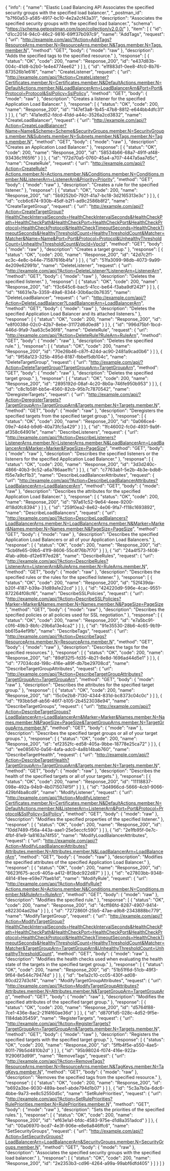 {
  "info": {
    "name": "Elastic Load Balancing API Associates the specified security groups with the specified load balancer.",
    "_postman_id": "b7f60a53-a585-4917-bc10-4e2a2cf43a31",
    "description": "Associates the specified security groups with the specified load balancer.",
    "schema": "https://schema.getpostman.com/json/collection/v2.0.0/"
  },
  "item": [
    {
      "id": "d1cc2014-94c0-46c2-9816-69ff37b097c9",
      "name": "AddTags",
      "request": {
        "url": "http://example.com/api/?Action=AddTags?ResourceArns.member.N=ResourceArns.member.N&Tags.member.N=Tags.member.N",
        "method": "GET",
        "body": {
          "mode": "raw"
        },
        "description": "Adds the specified tags to the specified resource."
      },
      "response": [
        {
          "status": "OK",
          "code": 200,
          "name": "Response_200",
          "id": "e437d83b-004c-41d8-b2b0-1e4e4774ee62"
        }
      ]
    },
    {
      "id": "e1f883d1-0ee8-4fc0-8b76-873526b1e616",
      "name": "CreateListener",
      "request": {
        "url": "http://example.com/api/?Action=CreateListener?Certificates.member.N=Certificates.member.N&DefaultActions.member.N=DefaultActions.member.N&LoadBalancerArn=LoadBalancerArn&Port=Port&Protocol=Protocol&SslPolicy=SslPolicy",
        "method": "GET",
        "body": {
          "mode": "raw"
        },
        "description": "Creates a listener for the specified Application Load Balancer."
      },
      "response": [
        {
          "status": "OK",
          "code": 200,
          "name": "Response_200",
          "id": "147ef3a8-1b45-47b8-8812-e644bb4dfc31"
        }
      ]
    },
    {
      "id": "41a1ed52-fdcd-41dd-a44c-3526a2cd3832",
      "name": "CreateLoadBalancer",
      "request": {
        "url": "http://example.com/api/?Action=CreateLoadBalancer?Name=Name&Scheme=Scheme&SecurityGroups.member.N=SecurityGroups.member.N&Subnets.member.N=Subnets.member.N&Tags.member.N=Tags.member.N",
        "method": "GET",
        "body": {
          "mode": "raw"
        },
        "description": "Creates an Application Load Balancer."
      },
      "response": [
        {
          "status": "OK",
          "code": 200,
          "name": "Response_200",
          "id": "58534b66-68a7-491f-af48-93436c1f65f6"
        }
      ]
    },
    {
      "id": "f72d70a5-0760-45a4-a707-4447a5aa7d5c",
      "name": "CreateRule",
      "request": {
        "url": "http://example.com/api/?Action=CreateRule?Actions.member.N=Actions.member.N&Conditions.member.N=Conditions.member.N&ListenerArn=ListenerArn&Priority=Priority",
        "method": "GET",
        "body": {
          "mode": "raw"
        },
        "description": "Creates a rule for the specified listener."
      },
      "response": [
        {
          "status": "OK",
          "code": 200,
          "name": "Response_200",
          "id": "5b9252b0-792f-41a7-bc18-3d2165313e3c"
        }
      ]
    },
    {
      "id": "ccb6c674-930b-45df-b2f1-ad9c2586b8f2",
      "name": "CreateTargetGroup",
      "request": {
        "url": "http://example.com/api/?Action=CreateTargetGroup?HealthCheckIntervalSeconds=HealthCheckIntervalSeconds&HealthCheckPath=HealthCheckPath&HealthCheckPort=HealthCheckPort&HealthCheckProtocol=HealthCheckProtocol&HealthCheckTimeoutSeconds=HealthCheckTimeoutSeconds&HealthyThresholdCount=HealthyThresholdCount&Matcher=Matcher&Name=Name&Port=Port&Protocol=Protocol&UnhealthyThresholdCount=UnhealthyThresholdCount&VpcId=VpcId",
        "method": "GET",
        "body": {
          "mode": "raw"
        },
        "description": "Creates a target group."
      },
      "response": [
        {
          "status": "OK",
          "code": 200,
          "name": "Response_200",
          "id": "42d7c2f1-ec3c-4e8c-b44e-71587616b4fa"
        }
      ]
    },
    {
      "id": "51fa3099-98db-4073-9a99-4e209e62991b",
      "name": "DeleteListener",
      "request": {
        "url": "http://example.com/api/?Action=DeleteListener?ListenerArn=ListenerArn",
        "method": "GET",
        "body": {
          "mode": "raw"
        },
        "description": "Deletes the specified listener."
      },
      "response": [
        {
          "status": "OK",
          "code": 200,
          "name": "Response_200",
          "id": "f3c645c6-bac5-41cc-be64-f3aba9df242f"
        }
      ]
    },
    {
      "id": "f4631e7a-3359-49a6-8344-30b6ac0b7635",
      "name": "DeleteLoadBalancer",
      "request": {
        "url": "http://example.com/api/?Action=DeleteLoadBalancer?LoadBalancerArn=LoadBalancerArn",
        "method": "GET",
        "body": {
          "mode": "raw"
        },
        "description": "Deletes the specified Application Load Balancer and its attached listeners."
      },
      "response": [
        {
          "status": "OK",
          "code": 200,
          "name": "Response_200",
          "id": "e8f0038d-02c0-42b7-8ebe-31172d6d0ed8"
        }
      ]
    },
    {
      "id": "996d75bf-1bcd-446d-9fa9-7aa63c5e36f8",
      "name": "DeleteRule",
      "request": {
        "url": "http://example.com/api/?Action=DeleteRule?RuleArn=RuleArn",
        "method": "GET",
        "body": {
          "mode": "raw"
        },
        "description": "Deletes the specified rule."
      },
      "response": [
        {
          "status": "OK",
          "code": 200,
          "name": "Response_200",
          "id": "70e26b46-c87f-424d-ac90-2481a9cad0b6"
        }
      ]
    },
    {
      "id": "9f58a123-325b-495d-8187-fbbef5db104c",
      "name": "DeleteTargetGroup",
      "request": {
        "url": "http://example.com/api/?Action=DeleteTargetGroup?TargetGroupArn=TargetGroupArn",
        "method": "GET",
        "body": {
          "mode": "raw"
        },
        "description": "Deletes the specified target group."
      },
      "response": [
        {
          "status": "OK",
          "code": 200,
          "name": "Response_200",
          "id": "2895192d-08af-4c20-8b0a-746fe950b953"
        }
      ]
    },
    {
      "id": "c8c1b58f-bb5e-4560-82cb-95b7c7870542",
      "name": "DeregisterTargets",
      "request": {
        "url": "http://example.com/api/?Action=DeregisterTargets?TargetGroupArn=TargetGroupArn&Targets.member.N=Targets.member.N",
        "method": "GET",
        "body": {
          "mode": "raw"
        },
        "description": "Deregisters the specified targets from the specified target group."
      },
      "response": [
        {
          "status": "OK",
          "code": 200,
          "name": "Response_200",
          "id": "0a066ce4-09e7-4d4d-b9d6-40a73fc5a429"
        }
      ]
    },
    {
      "id": "1fc46002-fc0d-4931-9a9f-af358c64901e",
      "name": "DescribeListeners",
      "request": {
        "url": "http://example.com/api/?Action=DescribeListeners?ListenerArns.member.N=ListenerArns.member.N&LoadBalancerArn=LoadBalancerArn&Marker=Marker&PageSize=PageSize",
        "method": "GET",
        "body": {
          "mode": "raw"
        },
        "description": "Describes the specified listeners or the listeners for the specified Application Load Balancer."
      },
      "response": [
        {
          "status": "OK",
          "code": 200,
          "name": "Response_200",
          "id": "3d3d240c-4866-40b3-9c52-a6a786aae1fc"
        }
      ]
    },
    {
      "id": "c7763ab1-5e2b-4b3e-bdb8-f55e7a9cf1b3",
      "name": "DescribeLoadBalancerAttributes",
      "request": {
        "url": "http://example.com/api/?Action=DescribeLoadBalancerAttributes?LoadBalancerArn=LoadBalancerArn",
        "method": "GET",
        "body": {
          "mode": "raw"
        },
        "description": "Describes the attributes for the specified Application Load Balancer."
      },
      "response": [
        {
          "status": "OK",
          "code": 200,
          "name": "Response_200",
          "id": "97a61c52-9e64-4eee-9200-4f18d0fc8394"
        }
      ]
    },
    {
      "id": "259f0ea2-8e62-4e06-9fa7-f118c1693892",
      "name": "DescribeLoadBalancers",
      "request": {
        "url": "http://example.com/api/?Action=DescribeLoadBalancers?LoadBalancerArns.member.N=LoadBalancerArns.member.N&Marker=Marker&Names.member.N=Names.member.N&PageSize=PageSize",
        "method": "GET",
        "body": {
          "mode": "raw"
        },
        "description": "Describes the specified Application Load Balancers or all of your Application Load Balancers."
      },
      "response": [
        {
          "status": "OK",
          "code": 200,
          "name": "Response_200",
          "id": "5cb6fe65-09b5-41f9-8606-55c4f76b7f70"
        }
      ]
    },
    {
      "id": "24a4f573-f408-4fab-a9bb-d12e61f7ed28",
      "name": "DescribeRules",
      "request": {
        "url": "http://example.com/api/?Action=DescribeRules?ListenerArn=ListenerArn&RuleArns.member.N=RuleArns.member.N",
        "method": "GET",
        "body": {
          "mode": "raw"
        },
        "description": "Describes the specified rules or the rules for the specified listener."
      },
      "response": [
        {
          "status": "OK",
          "code": 200,
          "name": "Response_200",
          "id": "52f439da-b20f-4187-b39a-31d89a1e22cd"
        }
      ]
    },
    {
      "id": "424220d9-596e-4cac-9551-872264f08cf6",
      "name": "DescribeSSLPolicies",
      "request": {
        "url": "http://example.com/api/?Action=DescribeSSLPolicies?Marker=Marker&Names.member.N=Names.member.N&PageSize=PageSize",
        "method": "GET",
        "body": {
          "mode": "raw"
        },
        "description": "Describes the specified policies or all policies used for SSL negotiation."
      },
      "response": [
        {
          "status": "OK",
          "code": 200,
          "name": "Response_200",
          "id": "e7a5bc91-c0f6-49b3-8bfc-29b6a13e4ca2"
        }
      ]
    },
    {
      "id": "91e35530-28b6-4c65-9b19-bb615a4ef9fb",
      "name": "DescribeTags",
      "request": {
        "url": "http://example.com/api/?Action=DescribeTags?ResourceArns.member.N=ResourceArns.member.N",
        "method": "GET",
        "body": {
          "mode": "raw"
        },
        "description": "Describes the tags for the specified resources."
      },
      "response": [
        {
          "status": "OK",
          "code": 200,
          "name": "Response_200",
          "id": "89df32f5-fd35-4b21-8e8d-1696ad44d5e1"
        }
      ]
    },
    {
      "id": "77034cdd-198c-416e-a89f-db7be29708cd",
      "name": "DescribeTargetGroupAttributes",
      "request": {
        "url": "http://example.com/api/?Action=DescribeTargetGroupAttributes?TargetGroupArn=TargetGroupArn",
        "method": "GET",
        "body": {
          "mode": "raw"
        },
        "description": "Describes the attributes for the specified target group."
      },
      "response": [
        {
          "status": "OK",
          "code": 200,
          "name": "Response_200",
          "id": "15c0e2b8-7130-4344-831d-bc8373c04c0c"
        }
      ]
    },
    {
      "id": "f93bb5df-ab56-46f7-b105-2b4523038e94",
      "name": "DescribeTargetGroups",
      "request": {
        "url": "http://example.com/api/?Action=DescribeTargetGroups?LoadBalancerArn=LoadBalancerArn&Marker=Marker&Names.member.N=Names.member.N&PageSize=PageSize&TargetGroupArns.member.N=TargetGroupArns.member.N",
        "method": "GET",
        "body": {
          "mode": "raw"
        },
        "description": "Describes the specified target groups or all of your target groups."
      },
      "response": [
        {
          "status": "OK",
          "code": 200,
          "name": "Response_200",
          "id": "ef2352fc-ed58-405a-9bbe-18778e25ca72"
        }
      ]
    },
    {
      "id": "ee08567d-0a56-4afa-adc0-4a8b14bab760",
      "name": "DescribeTargetHealth",
      "request": {
        "url": "http://example.com/api/?Action=DescribeTargetHealth?TargetGroupArn=TargetGroupArn&Targets.member.N=Targets.member.N",
        "method": "GET",
        "body": {
          "mode": "raw"
        },
        "description": "Describes the health of the specified targets or all of your targets."
      },
      "response": [
        {
          "status": "OK",
          "code": 200,
          "name": "Response_200",
          "id": "11118837-098e-492a-94b9-4b0715074f5f"
        }
      ]
    },
    {
      "id": "3d4966cd-5666-4cb1-9066-429bf4ba8cd9",
      "name": "ModifyListener",
      "request": {
        "url": "http://example.com/api/?Action=ModifyListener?Certificates.member.N=Certificates.member.N&DefaultActions.member.N=DefaultActions.member.N&ListenerArn=ListenerArn&Port=Port&Protocol=Protocol&SslPolicy=SslPolicy",
        "method": "GET",
        "body": {
          "mode": "raw"
        },
        "description": "Modifies the specified properties of the specified listener."
      },
      "response": [
        {
          "status": "OK",
          "code": 200,
          "name": "Response_200",
          "id": "10dd7489-f56a-443a-aae1-25e5eccfc590"
        }
      ]
    },
    {
      "id": "2e1fb95f-0e7c-4fbf-81e9-1a8163a74f55",
      "name": "ModifyLoadBalancerAttributes",
      "request": {
        "url": "http://example.com/api/?Action=ModifyLoadBalancerAttributes?Attributes.member.N=Attributes.member.N&LoadBalancerArn=LoadBalancerArn",
        "method": "GET",
        "body": {
          "mode": "raw"
        },
        "description": "Modifies the specified attributes of the specified Application Load Balancer."
      },
      "response": [
        {
          "status": "OK",
          "code": 200,
          "name": "Response_200",
          "id": "6623f675-acc6-405a-a412-8f3bdc922d87"
        }
      ]
    },
    {
      "id": "e27803bb-9348-4814-81ee-e59e77faeb1d",
      "name": "ModifyRule",
      "request": {
        "url": "http://example.com/api/?Action=ModifyRule?Actions.member.N=Actions.member.N&Conditions.member.N=Conditions.member.N&RuleArn=RuleArn",
        "method": "GET",
        "body": {
          "mode": "raw"
        },
        "description": "Modifies the specified rule."
      },
      "response": [
        {
          "status": "OK",
          "code": 200,
          "name": "Response_200",
          "id": "4cff86fd-8287-4907-9414-e822304ad2ba"
        }
      ]
    },
    {
      "id": "7272860f-25b5-47ae-a9b8-2343888bc779",
      "name": "ModifyTargetGroup",
      "request": {
        "url": "http://example.com/api/?Action=ModifyTargetGroup?HealthCheckIntervalSeconds=HealthCheckIntervalSeconds&HealthCheckPath=HealthCheckPath&HealthCheckPort=HealthCheckPort&HealthCheckProtocol=HealthCheckProtocol&HealthCheckTimeoutSeconds=HealthCheckTimeoutSeconds&HealthyThresholdCount=HealthyThresholdCount&Matcher=Matcher&TargetGroupArn=TargetGroupArn&UnhealthyThresholdCount=UnhealthyThresholdCount",
        "method": "GET",
        "body": {
          "mode": "raw"
        },
        "description": "Modifies the health checks used when evaluating the health state of the targets in the specified target group."
      },
      "response": [
        {
          "status": "OK",
          "code": 200,
          "name": "Response_200",
          "id": "51b51f6d-51cb-49f3-9f64-8e544c79474d"
        }
      ]
    },
    {
      "id": "be1a2c10-cc05-430f-ad08-80cd227d3cf4",
      "name": "ModifyTargetGroupAttributes",
      "request": {
        "url": "http://example.com/api/?Action=ModifyTargetGroupAttributes?Attributes.member.N=Attributes.member.N&TargetGroupArn=TargetGroupArn",
        "method": "GET",
        "body": {
          "mode": "raw"
        },
        "description": "Modifies the specified attributes of the specified target group."
      },
      "response": [
        {
          "status": "OK",
          "code": 200,
          "name": "Response_200",
          "id": "d5764f88-7ce1-436e-8ac2-21f4f60ae36d"
        }
      ]
    },
    {
      "id": "d870f1d5-028c-4d52-9f5e-1184dab35459",
      "name": "RegisterTargets",
      "request": {
        "url": "http://example.com/api/?Action=RegisterTargets?TargetGroupArn=TargetGroupArn&Targets.member.N=Targets.member.N",
        "method": "GET",
        "body": {
          "mode": "raw"
        },
        "description": "Registers the specified targets with the specified target group."
      },
      "response": [
        {
          "status": "OK",
          "code": 200,
          "name": "Response_200",
          "id": "5ffb4f5e-a550-4ae5-8011-79b5d4810b2d"
        }
      ]
    },
    {
      "id": "95b98024-f074-416e-922a-1f2906f3d99f",
      "name": "RemoveTags",
      "request": {
        "url": "http://example.com/api/?Action=RemoveTags?ResourceArns.member.N=ResourceArns.member.N&TagKeys.member.N=TagKeys.member.N",
        "method": "GET",
        "body": {
          "mode": "raw"
        },
        "description": "Removes the specified tags from the specified resource."
      },
      "response": [
        {
          "status": "OK",
          "code": 200,
          "name": "Response_200",
          "id": "b692a3be-9030-489a-bee1-abde794d1b07"
        }
      ]
    },
    {
      "id": "5c3a7b0a-6dc6-4bbe-9a73-ee8c52550d5c",
      "name": "SetRulePriorities",
      "request": {
        "url": "http://example.com/api/?Action=SetRulePriorities?RulePriorities.member.N=RulePriorities.member.N",
        "method": "GET",
        "body": {
          "mode": "raw"
        },
        "description": "Sets the priorities of the specified rules."
      },
      "response": [
        {
          "status": "OK",
          "code": 200,
          "name": "Response_200",
          "id": "ef63e1a1-bfdc-4583-975e-d1d8a351adcd"
        }
      ]
    },
    {
      "id": "00a06970-bcd7-4e3f-906e-e8e6a846ffc6",
      "name": "SetSecurityGroups",
      "request": {
        "url": "http://example.com/api/?Action=SetSecurityGroups?LoadBalancerArn=LoadBalancerArn&SecurityGroups.member.N=SecurityGroups.member.N",
        "method": "GET",
        "body": {
          "mode": "raw"
        },
        "description": "Associates the specified security groups with the specified load balancer."
      },
      "response": [
        {
          "status": "OK",
          "code": 200,
          "name": "Response_200",
          "id": "2e2353b3-cd96-4264-a99a-99abf6dfd405"
        }
      ]
    }
  ]
}